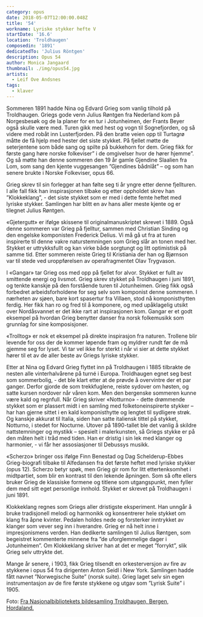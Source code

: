 ```yaml
---
category: opus
date: 2018-05-07T12:00:00.048Z
title: '54'
workname: Lyriske stykker hefte V
startDate: '16.6'
location: 'Troldhaugen'
composedin: '1891'
dedicatedTo: 'Julius Röntgen'
description: Opus 54
author: Monica Jangaard
thumbnail: ./img/opus54.jpg
artists:
  - Leif Ove Andsnes
tags:
  - klaver
---
```

Sommeren 1891 hadde Nina og Edvard Grieg som vanlig tilhold på Troldhaugen. Griegs gode venn Julius Røntgen fra Nederland kom på Norgesbesøk og de la planer for en tur i Jotunheimen, der Frants Beyer også skulle være med. Turen gikk med hest og vogn til Sognefjorden, og så videre med robåt inn Lusterfjorden. På den bratte veien opp til Turtagrø måtte de få hjelp med hester det siste stykket. På fjellet møtte de seterjentene som både sang og spilte på bukkehorn for dem. Grieg fikk for første gang høre norske folkeviser” i de omgivelser hvor de hører hjemme”. Og så møtte han denne sommeren den 19 år gamle Gjendine Slaalien fra Lom, som sang den kjente vuggesangen ”Gjendines bådnlåt” – og som han senere brukte i Norske Folkeviser, opus 66.

Grieg skrev til sin forlegger at han følte seg ti år yngre etter denne fjellturen. I alle fall fikk han inspirasjonen tilbake og etter oppholdet skrev han ”Klokkeklang”, - det siste stykket som er med i dette femte heftet med lyriske stykker. Samlingen har blitt en av hans aller meste kjente og er tilegnet Julius Røntgen.

«Gjetergutt» er ifølge skissene til originalmanuskriptet skrevet i 1889. Også denne sommeren var Grieg på fjelltur, sammen med Christian Sinding og den engelske komponisten Frederick Delius. Vi må gå ut fra at turen inspirerte til denne vakre naturstemningen som Grieg slår an tonen med her. Stykket er uttrykksfullt og kan virke både sorgtungt og litt optimistisk på samme tid. Etter sommeren reiste Grieg til Kristiania der han og Bjørnson var til stede ved uroppførelsen av operafragmentet Olav Trygvason.

I «Gangar» tar Grieg oss med opp på fjellet for alvor. Stykket er fullt av smittende energi og livsmot. Grieg skrev stykket på Troldhaugen i juni 1891, og tenkte kanskje på den forstående turen til Jotunheimen. Grieg fikk også forbedret arbeidsforholdene for seg selv som komponist denne sommeren. I nærheten av sjøen, bare kort spasertur fra Villaen, stod nå komponisthytten ferdig. Her fikk han ro og fred til å komponere, og med upåklagelig utsikt over Nordåsvannet er det ikke rart at inspirasjonen kom. Gangar er et godt eksempel på hvordan Grieg benytter danser fra norsk folkemusikk som grunnlag for sine komposisjoner.

«Trolltog» er nok et eksempel på direkte inspirasjon fra naturen. Trollene blir levende for oss der de kommer løpende fram og myldrer rundt før de må gjemme seg for lyset. Vi tar vel ikke for sterkt i når vi sier at dette stykket hører til et av de aller beste av Griegs lyriske stykker.

Etter at Nina og Edvard Grieg flyttet inn på Troldhaugen i 1885 tilbrakte de nesten alle vinterhalvårene på turné i Europa. Troldhaugen egnet seg best som sommerbolig, - det ble klart etter at de prøvde å overvintre der et par ganger. Derfor gjorde de som trekkfuglene, reiste sydover om høsten, og satte kursen nordover når våren kom. Men den bergenske sommeren kunne være kald og regnfull. Når Grieg skriver «Notturno» - dette drømmende stykket som er plassert midt i en samling med folketoneinspirerte stykker – har han gjerne sittet i en kald komponisthytte og lengtet til sydligere strøk. Og kanskje akkurat til Italia, siden han satte italiensk tittel på stykket, Notturno, i stedet for Nocturne. Utover på 1890-tallet ble det vanlig å skildre nattstemninger og mystikk – spesielt i malerkunsten, så Griegs stykke er på den måten helt i tråd med tiden. Han er dristig i sin lek med klanger og harmonier, - vi får her assosiasjoner til Debussys musikk.

«Scherzo» bringer oss ifølge Finn Benestad og Dag Schelderup-Ebbes Grieg-biografi tilbake til Alfedansen fra det første heftet med lyriske stykker (opus 12). Scherzo betyr spøk, men Grieg gir rom for litt ettertenksomhet i midtpartiet, som blir en kontrast til den lekende åpningen. Som så ofte ellers bruker Grieg de klassiske formene og titlene som utgangspunkt, men fyller dem med sitt eget personlige innhold. Stykket er skrevet på Troldhaugen i juni 1891.

Klokkeklang regnes som Griegs aller dristigste eksperiment. Han unngår å bruke tradisjonell melodi og harmonikk og konsentrerer hele stykket om klang fra åpne kvinter. Pedalen holdes nede og forsterker inntrykket av klanger som vever seg inn i hverandre. Grieg er nå helt inne i impresjonismens verden. Han dedikerte samlingen til Julius Røntgen, som begeistret kommenterte minnene fra ”de uforglemmelige dager i Jotunheimen”. Om Klokkeklang skriver han at det er meget ”forrykt”, slik Grieg selv uttrykte det.

Mange år senere, i 1903, fikk Grieg tilsendt en orkesterversjon av fire av stykkene i opus 54 fra dirigenten Anton Seidl i New York. Samlingen hadde fått navnet ”Norwegische Suite” (norsk suite). Grieg laget selv sin egen instrumentasjon av de fire første stykkene og utgav som ”Lyrisk Suite” i 1905.

Foto: <a href="http://urn.nb.no/URN:NBN:no-nb_digifoto_20160229_00187_bldsa_PK21380" target="_blank">Fra Nasjonalbibliotekets bildesamling Troldhaugen, Bergen, Hordaland.</a>
